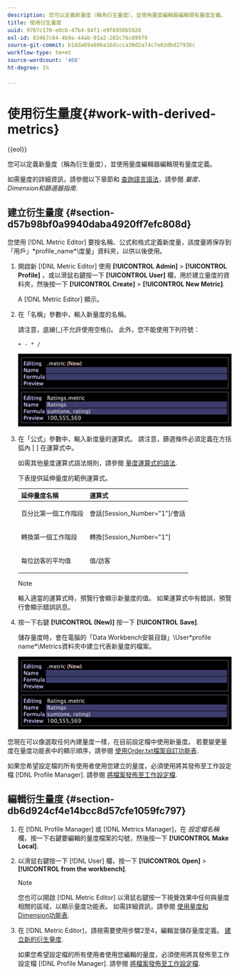```yaml
---
description: 您可以定義新量度（稱為衍生量度），並使用量度編輯器編輯現有量度定義。
title: 使用衍生量度
uuid: 9767c170-e0cb-47b4-94f1-e9f6950b5926
exl-id: 83467c64-4b9a-44ab-91a2-202c76c89979
source-git-commit: b1dda69a606a16dccca30d2a74c7e63dbd27936c
workflow-type: tm+mt
source-wordcount: '468'
ht-degree: 1%

---
```


# 使用衍生量度{#work-with-derived-metrics}

{{eol}}

您可以定義新量度（稱為衍生量度），並使用量度編輯器編輯現有量度定義。

如需量度的詳細資訊，請參閱以下章節和 [查詢語言語法](../../../../home/c-get-started/c-qry-lang-syntx/c-qry-lang-syntx.md#concept-15d1d3f5164a47d49468c5acb7299d9f)，請參閱 *量度、Dimension和篩選器指南*.

## 建立衍生量度 {#section-d57b98bf0a9940daba4920ff7efc808d}

您使用 [!DNL Metric Editor] 要按名稱、公式和格式定義新度量，該度量將保存到「用戶」\*profile_name*\度量」資料夾，以供以後使用。

1. 開啟新 [!DNL Metric Editor] 使用 **[!UICONTROL Admin]** > **[!UICONTROL Profile]** ，或以滑鼠右鍵按一下 **[!UICONTROL User]** 欄，用於建立量度的資料夾，然後按一下 **[!UICONTROL Create]** > **[!UICONTROL New Metric]**.

   A [!DNL Metric Editor] 顯示。

1. 在「名稱」參數中，輸入新量度的名稱。

   請注意，底線(_)不允許使用空格()。 此外，您不能使用下列符號：

   `+ - * /`

   ![](assets/vis_MetricEditor_NewAndEditing.png)

1. 在「公式」參數中，輸入新度量的運算式。 請注意，篩選條件必須定義在方括弧內 [ ] 在運算式中。

   如需其他量度運算式語法規則，請參閱 [量度運算式的語法](../../../../home/c-get-started/c-qry-lang-syntx/c-syntx-mtrc-exp.md#concept-bbf440a0307549e088df491b51b51d66).

   下表提供延伸量度的範例運算式。

   <table id="table_ED77997FC08F492490DCAC3C4153781C"> 
   <thead> 
   <tr> 
      <th colname="col1" class="entry"> 延伸量度名稱 </th> 
      <th colname="col2" class="entry"> 運算式 </th> 
   </tr>
   </thead>
   <tbody> 
   <tr> 
      <td colname="col1"> <p>百分比第一個工作階段 </p> </td> 
      <td colname="col2"> <p><span class="filepath"> 會話[Session_Number="1"]/會話</span> </p> </td> 
   </tr> 
   <tr> 
      <td colname="col1"> <p>轉換第一個工作階段 </p> </td> 
      <td colname="col2"> <p><span class="filepath"> 轉換[Session_Number="1"]</span> </p> </td> 
   </tr> 
   <tr> 
      <td colname="col1"> <p>每位訪客的平均值 </p> </td> 
      <td colname="col2"> <p><span class="filepath"> 值/訪客</span> </p> </td> 
   </tr> 
   </tbody> 
   </table>

   >[!NOTE]
   >
   >輸入適當的運算式時，預覽行會顯示新量度的值。 如果運算式中有錯誤，預覽行會顯示錯誤訊息。

1. 按一下右鍵 **[!UICONTROL (New)]** 按一下 **[!UICONTROL Save]**.

   儲存量度時，會在電腦的「Data Workbench安裝目錄」\User\*profile name*\Metrics資料夾中建立代表新量度的檔案。

   ![](assets/vis_MetricEditor_NewAndEditing.png)

您現在可以像選取任何內建量度一樣，在目前設定檔中使用新量度。 若要變更量度在量度功能表中的顯示順序，請參閱 [使用Order.txt檔案自訂功能表](../../../../home/c-get-started/c-intf-anlys-ftrs/c-ctm-menus/t-cstm-menus-ordr-files.md#task-a391800a8dd444deb3e1516d5189f999).

如果您希望設定檔的所有使用者使用您建立的量度，必須使用將其發佈至工作設定檔 [!DNL Profile Manager]. 請參閱 [將檔案發佈至工作設定檔](../../../../home/c-get-started/c-admin-intrf/c-prof-mgr/t-pub-files-wkg-prof.md#task-a0106e010c834d16bd60eef4721b6af9).

## 編輯衍生量度 {#section-db6d924cf4e14bcc8d57cfe1059fc797}

1. 在 [!DNL Profile Manager] 或 [!DNL Metrics Manager]，在 *設定檔名稱* 欄，按一下右鍵要編輯的量度檔案的勾號，然後按一下 **[!UICONTROL Make Local]**.
1. 以滑鼠右鍵按一下 [!DNL User] 欄，按一下 **[!UICONTROL Open]** > **[!UICONTROL from the workbench]**.

   >[!NOTE]
   >
   >您也可以開啟 [!DNL Metric Editor] 以滑鼠右鍵按一下視覺效果中任何與量度相關的區域，以顯示量度功能表。 如需詳細資訊，請參閱 [使用量度和Dimension功能表](../../../../home/c-get-started/c-vis/c-met-dim-menus.md#concept-50f07ae47c3e4f94ad7d3d7f8293ccac).

1. 在 [!DNL Metric Editor]，請視需要使用步驟2至4，編輯並儲存量度定義。 [建立新的衍生量度](../../../../home/c-get-started/c-admin-intrf/c-prof-mgr/c-drvd-mtrcs.md#section-d57b98bf0a9940daba4920ff7efc808d).

   如果您希望設定檔的所有使用者使用您編輯的量度，必須使用將其發佈至工作設定檔 [!DNL Profile Manager]. 請參閱 [將檔案發佈至工作設定檔](../../../../home/c-get-started/c-admin-intrf/c-prof-mgr/t-pub-files-wkg-prof.md#task-a0106e010c834d16bd60eef4721b6af9).
